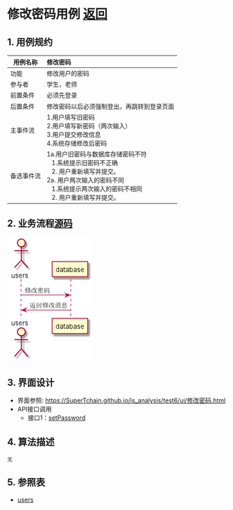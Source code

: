 # 修改密码用例 [返回](../README.md)

## 1. 用例规约

| 用例名称   | 修改密码                                                     |
| ---------- | :----------------------------------------------------------- |
| 功能       | 修改用户的密码                                               |
| 参与者     | 学生，老师                                                   |
| 前置条件   | 必须先登录                                                   |
| 后置条件   | 修改密码以后必须强制登出，再跳转到登录页面                   |
| 主事件流   | 1.用户填写旧密码  <br/> 2.用户填写新密码（两次输入） <br/> 3.用户提交修改信息 <br/>4.系统存储修改后密码 |
| 备选事件流 | 1a.用户旧密码与数据库存储密码不符<br/>&nbsp;&nbsp; 1.系统提示旧密码不正确  <br/>&nbsp;&nbsp; 2. 用户重新填写并提交。<br>2a. 用户两次输入的密码不同 <br/>&nbsp;&nbsp; 1.系统提示两次输入的密码不相同  <br/>&nbsp;&nbsp; 2. 用户重新填写并提交。 |

## 2. 业务流程[源码](../source_code/修改密码.puml)

![登录认证流程图](../img/修改密码.png)	

## 3. 界面设计

- 界面参照: https://SuperTchain.github.io/is_analysis/test6/ui/修改密码.html
- API接口调用
  - 接口1：[setPassword](../interface/setPassword.md)

## 4. 算法描述 

```
无
```

## 5. 参照表

- [users](../Sql/README.md/#users)